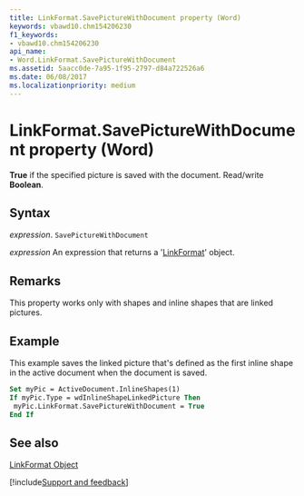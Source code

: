 ```yaml
---
title: LinkFormat.SavePictureWithDocument property (Word)
keywords: vbawd10.chm154206230
f1_keywords:
- vbawd10.chm154206230
api_name:
- Word.LinkFormat.SavePictureWithDocument
ms.assetid: 5aacc0de-7a95-1f95-2797-d84a722526a6
ms.date: 06/08/2017
ms.localizationpriority: medium
---
```



# LinkFormat.SavePictureWithDocument property (Word)

 **True** if the specified picture is saved with the document. Read/write **Boolean**.


## Syntax

_expression_. `SavePictureWithDocument`

 _expression_ An expression that returns a '[LinkFormat](Word.LinkFormat.md)' object.


## Remarks

This property works only with shapes and inline shapes that are linked pictures.


## Example

This example saves the linked picture that's defined as the first inline shape in the active document when the document is saved.


```vb
Set myPic = ActiveDocument.InlineShapes(1) 
If myPic.Type = wdInlineShapeLinkedPicture Then 
 myPic.LinkFormat.SavePictureWithDocument = True 
End If
```


## See also


[LinkFormat Object](Word.LinkFormat.md)

[!include[Support and feedback](~/includes/feedback-boilerplate.md)]